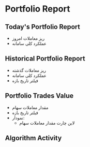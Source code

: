 # Portfolio Report

## Today's Portfolio Report
- ریز معاملات امروز
- عملکرد کلی سامانه

## Historical Portfolio Report
- ریز معاملات گذشته
- عملکرد کلی سامانه
- فیلتر تاریخ بازه

## Portfolio Trades Value
- مقدار معاملات سهام
- فیلتر تاریخ بازه
- نمودار:
    - لاین چارت مقدار معاملات سهام

## Algorithm Activity